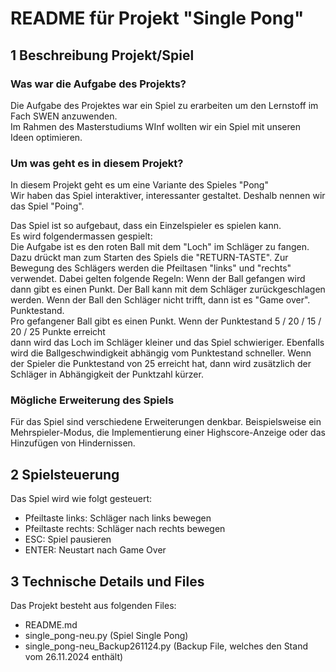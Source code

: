 # README für Projekt "Single Pong" 

## 1 Beschreibung Projekt/Spiel 
### Was war die Aufgabe des Projekts? 
Die Aufgabe des Projektes war ein Spiel zu erarbeiten um den Lernstoff im Fach SWEN anzuwenden.  
Im Rahmen des Masterstudiums WInf wollten wir ein Spiel mit unseren Ideen optimieren.
### Um was geht es in diesem Projekt?
In diesem Projekt geht es um eine Variante des Spieles "Pong"   
Wir haben das Spiel interaktiver, interessanter gestaltet. Deshalb nennen wir das Spiel "Poing".  

Das Spiel ist so aufgebaut, dass ein Einzelspieler es spielen kann.  
Es wird folgendermassen gespielt:  
Die Aufgabe ist es den roten Ball mit dem "Loch" im Schläger zu fangen. Dazu drückt man zum Starten des Spiels die "RETURN-TASTE". Zur Bewegung des Schlägers werden die Pfeiltasen "links" und "rechts" verwendet.
Dabei gelten folgende Regeln: 
Wenn der Ball gefangen wird dann gibt es einen Punkt. Der Ball kann mit dem Schläger zurückgeschlagen werden.
Wenn der Ball den Schläger nicht trifft, dann ist es "Game over".  
Punktestand.  
Pro gefangener Ball gibt es einen Punkt. Wenn der Punktestand 5 / 20 / 15 / 20 / 25 Punkte erreicht   
dann wird das Loch im Schläger kleiner und das Spiel schwieriger. 
Ebenfalls wird die Ballgeschwindigkeit abhängig vom Punktestand schneller. 
Wenn der Spieler die Punktestand von 25 erreicht hat, dann wird zusätzlich der Schläger in Abhängigkeit der Punktzahl kürzer.

### Mögliche Erweiterung des Spiels 
Für das Spiel sind verschiedene Erweiterungen denkbar. Beispielsweise ein Mehrspieler-Modus, die Implementierung einer Highscore-Anzeige oder das Hinzufügen von Hindernissen. 

## 2 Spielsteuerung 

Das Spiel wird wie folgt gesteuert: 
- Pfeiltaste links: Schläger nach links bewegen
- Pfeiltaste rechts: Schläger nach rechts bewegen
- ESC: Spiel pausieren
- ENTER: Neustart nach Game Over 


## 3 Technische Details und Files 

Das Projekt besteht aus folgenden Files: 

- README.md
- single_pong-neu.py (Spiel Single Pong)
- single_pong-neu_Backup261124.py (Backup File, welches den Stand vom 26.11.2024 enthält)
